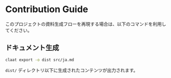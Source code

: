 # Contribution Guide

このプロジェクトの資料生成フローを再現する場合は、以下のコマンドを利用してください。

## ドキュメント生成

```sh
claat export -o dist src/ja.md
```

`dist/` ディレクトリ以下に生成されたコンテンツが出力されます。
